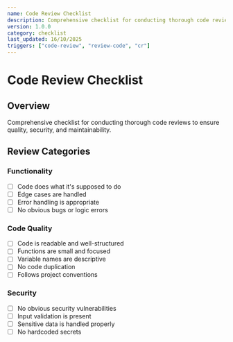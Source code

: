 ```yaml
---
name: Code Review Checklist
description: Comprehensive checklist for conducting thorough code reviews to ensure quality, security, and maintainability with focus on functionality, code quality, security, and performance
version: 1.0.0
category: checklist
last_updated: 16/10/2025
triggers: ["code-review", "review-code", "cr"]
---
```


# Code Review Checklist

## Overview
Comprehensive checklist for conducting thorough code reviews to ensure quality, security, and maintainability.

## Review Categories

### Functionality
- [ ] Code does what it's supposed to do
- [ ] Edge cases are handled
- [ ] Error handling is appropriate
- [ ] No obvious bugs or logic errors

### Code Quality
- [ ] Code is readable and well-structured
- [ ] Functions are small and focused
- [ ] Variable names are descriptive
- [ ] No code duplication
- [ ] Follows project conventions

### Security
- [ ] No obvious security vulnerabilities
- [ ] Input validation is present
- [ ] Sensitive data is handled properly
- [ ] No hardcoded secrets